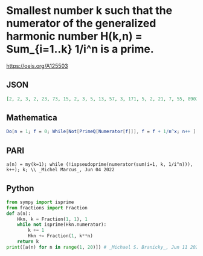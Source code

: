 # Smallest number k such that the numerator of the generalized harmonic number H\(k,n\) \= Sum\_\{i\=1\.\.k\} 1/i^n is a prime\.
https://oeis.org/A125503
## JSON
```JSON
[2, 2, 3, 2, 23, 73, 15, 2, 3, 5, 13, 57, 3, 171, 5, 2, 21, 7, 55, 8902, 26, 1298, 115, 139, 3, 2019, 3, 4, 3, 15, 56, 177]
```
## Mathematica
```Mathematica
Do[n = 1; f = 0; While[Not[PrimeQ[Numerator[f]]], f = f + 1/n^x; n++ ]; Print[{x, n - 1}], {x, 1, 25}] (* _Alexander Adamchuk_, Apr 18 2010 *)
```
## PARI
```PARI
a(n) = my(k=1); while (!ispseudoprime(numerator(sum(i=1, k, 1/i^n))), k++); k; \\ _Michel Marcus_, Jun 04 2022
```
## Python
```Python
from sympy import isprime
from fractions import Fraction
def a(n):
    Hkn, k = Fraction(1, 1), 1
    while not isprime(Hkn.numerator):
        k += 1
        Hkn += Fraction(1, k**n)
    return k
print([a(n) for n in range(1, 20)]) # _Michael S. Branicky_, Jun 11 2022
```

